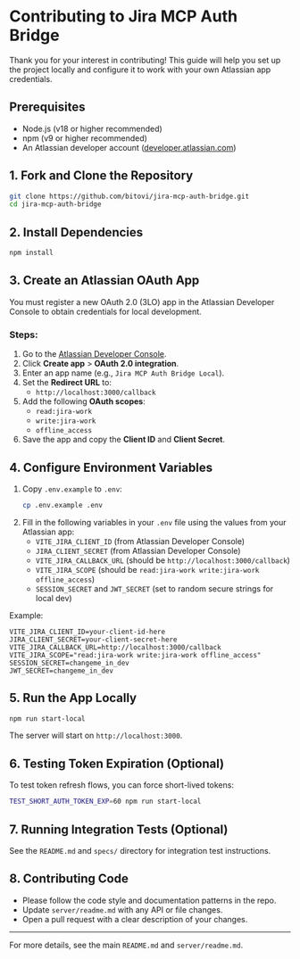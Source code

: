 # Contributing to Jira MCP Auth Bridge

Thank you for your interest in contributing! This guide will help you set up the project locally and configure it to work with your own Atlassian app credentials.

## Prerequisites
- Node.js (v18 or higher recommended)
- npm (v9 or higher recommended)
- An Atlassian developer account ([developer.atlassian.com](https://developer.atlassian.com/))

## 1. Fork and Clone the Repository

```bash
git clone https://github.com/bitovi/jira-mcp-auth-bridge.git
cd jira-mcp-auth-bridge
```

## 2. Install Dependencies

```bash
npm install
```

## 3. Create an Atlassian OAuth App

You must register a new OAuth 2.0 (3LO) app in the Atlassian Developer Console to obtain credentials for local development.

### Steps:
1. Go to the [Atlassian Developer Console](https://developer.atlassian.com/console/myapps/).
2. Click **Create app** > **OAuth 2.0 integration**.
3. Enter an app name (e.g., `Jira MCP Auth Bridge Local`).
4. Set the **Redirect URL** to:
   - `http://localhost:3000/callback`
5. Add the following **OAuth scopes**:
   - `read:jira-work`
   - `write:jira-work`
   - `offline_access`
6. Save the app and copy the **Client ID** and **Client Secret**.

## 4. Configure Environment Variables

1. Copy `.env.example` to `.env`:
   ```bash
   cp .env.example .env
   ```
2. Fill in the following variables in your `.env` file using the values from your Atlassian app:
   - `VITE_JIRA_CLIENT_ID` (from Atlassian Developer Console)
   - `JIRA_CLIENT_SECRET` (from Atlassian Developer Console)
   - `VITE_JIRA_CALLBACK_URL` (should be `http://localhost:3000/callback`)
   - `VITE_JIRA_SCOPE` (should be `read:jira-work write:jira-work offline_access`)
   - `SESSION_SECRET` and `JWT_SECRET` (set to random secure strings for local dev)

Example:
```env
VITE_JIRA_CLIENT_ID=your-client-id-here
JIRA_CLIENT_SECRET=your-client-secret-here
VITE_JIRA_CALLBACK_URL=http://localhost:3000/callback
VITE_JIRA_SCOPE="read:jira-work write:jira-work offline_access"
SESSION_SECRET=changeme_in_dev
JWT_SECRET=changeme_in_dev
```

## 5. Run the App Locally

```bash
npm run start-local
```

The server will start on `http://localhost:3000`.

## 6. Testing Token Expiration (Optional)
To test token refresh flows, you can force short-lived tokens:
```bash
TEST_SHORT_AUTH_TOKEN_EXP=60 npm run start-local
```

## 7. Running Integration Tests (Optional)
See the `README.md` and `specs/` directory for integration test instructions.

## 8. Contributing Code
- Please follow the code style and documentation patterns in the repo.
- Update `server/readme.md` with any API or file changes.
- Open a pull request with a clear description of your changes.

---
For more details, see the main `README.md` and `server/readme.md`.
